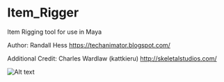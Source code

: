 # Item_Rigger
Item Rigging tool for use in Maya

Author: Randall Hess
https://techanimator.blogspot.com/

Additional Credit: 
Charles Wardlaw (kattkieru)  http://skeletalstudios.com/


![Alt text](https://github.com/Meatplowz/Item_Rigger/blob/master/RH_ItemRigger/images/rh_item_rigger.png "Tool Screenshot")
